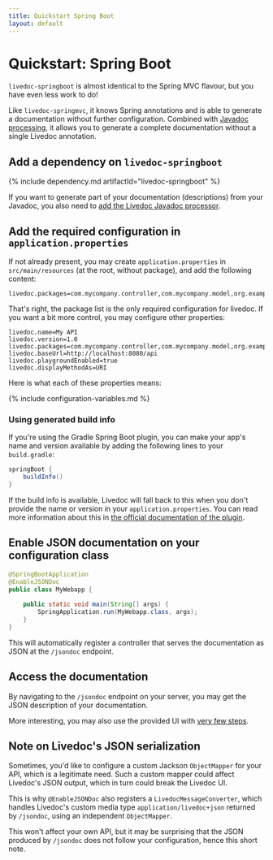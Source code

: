 ```yaml
---
title: Quickstart Spring Boot
layout: default
---
```


# Quickstart: Spring Boot

`livedoc-springboot` is almost identical to the Spring MVC flavour, but you have even less work to do!

Like `livedoc-springmvc`, it knows Spring annotations and is able to generate a documentation without further 
configuration. Combined with [Javadoc processing](../javadoc-processing), it allows you to generate a complete 
documentation without a single Livedoc annotation.

## Add a dependency on `livedoc-springboot`

{% include dependency.md artifactId="livedoc-springboot" %}

If you want to generate part of your documentation (descriptions) from your Javadoc, you also need to 
[add the Livedoc Javadoc processor](../javadoc-processing).

## Add the required configuration in `application.properties`

If not already present, you may create `application.properties` in `src/main/resources` (at the root, without 
package), and add the following content:

```properties
livedoc.packages=com.mycompany.controller,com.mycompany.model,org.example.external.model
```

That's right, the package list is the only required configuration for livedoc.
If you want a bit more control, you may configure other properties:

```properties
livedoc.name=My API
livedoc.version=1.0
livedoc.packages=com.mycompany.controller,com.mycompany.model,org.example.external.model
livedoc.baseUrl=http://localhost:8080/api
livedoc.playgroundEnabled=true
livedoc.displayMethodAs=URI
```

Here is what each of these properties means:

{% include configuration-variables.md %}

### Using generated build info

If you're using the Gradle Spring Boot plugin, you can make your app's name and version available by adding the 
following lines to your `build.gradle`:

```groovy
springBoot {
    buildInfo()
}
```
If the build info is available, Livedoc will fall back to this when you don't provide the name or version in your 
`application.properties`. You can read more information about this in 
[the official documentation of the plugin](https://docs.spring.io/spring-boot/docs/current/gradle-plugin/reference/html/#integrating-with-actuator-build-info).

## Enable JSON documentation on your configuration class

```java
@SpringBootApplication
@EnableJSONDoc
public class MyWebapp {
    
    public static void main(String[] args) {
        SpringApplication.run(MyWebapp.class, args);
    }
}
```

This will automatically register a controller that serves the documentation as JSON at the `/jsondoc` endpoint.

## Access the documentation

By navigating to the `/jsondoc` endpoint on your server, you may get the JSON description of your documentation.

More interesting, you may also use the provided UI with [very few steps](../livedoc-ui).

## Note on Livedoc's JSON serialization

Sometimes, you'd like to configure a custom Jackson `ObjectMapper` for your API, which is a legitimate need. 
Such a custom mapper could affect Livedoc's JSON output, which in turn could break the Livedoc UI.

This is why `@EnableJSONDoc` also registers a `LivedocMessageConverter`, which handles Livedoc's custom media type 
`application/livedoc+json` returned by `/jsondoc`, using an independent `ObjectMapper`.

This won't affect your own API, but it may be surprising that the JSON produced by `/jsondoc` does not follow your 
configuration, hence this short note.
